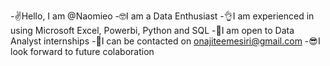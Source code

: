 -✌️Hello, I am @Naomieo
-🤓I am a Data Enthusiast
-👌I am experienced in using Microsoft Excel, Powerbi, Python and SQL
-🤗I am open to Data Analyst internships
-📧I can be contacted on onajiteemesiri@gmail.com
-😎I look forward to future colaboration 
